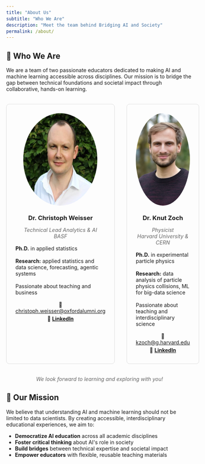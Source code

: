 ```yaml
---
title: "About Us"
subtitle: "Who We Are"
description: "Meet the team behind Bridging AI and Society"
permalink: /about/
---
```


## 👥 Who We Are

We are a team of two passionate educators dedicated to making AI and machine learning accessible across disciplines. Our mission is to bridge the gap between technical foundations and societal impact through collaborative, hands-on learning.

<div class="author-grid" style="display: grid; grid-template-columns: 1fr 1fr; gap: 2rem; margin: 2rem 0;">

<div class="author-profile" style="text-align: center; padding: 1.5rem; border: 1px solid #ddd; border-radius: 8px;">
  <div class="author-avatar" style="margin-bottom: 1rem;">
    <img src="../assets/img/headshot-christoph2_resized.jpg" alt="Dr. Christoph Weisser" style="width: 200px; height: 250px; border-radius: 50%; object-fit: cover; margin: 0 auto; display: block;">
  </div>
  
  <h3 style="margin-bottom: 0.5rem;">Dr. Christoph Weisser</h3>
  <p style="font-style: italic; margin-bottom: 1rem; color: #666;">
    Technical Lead Analytics & AI<br>
    BASF
  </p>
  
  <div style="text-align: left; margin-bottom: 1rem;">
    <strong>Ph.D.</strong> in applied statistics<br><br>
    <strong>Research:</strong> applied statistics and data science, forecasting, agentic systems<br><br>
    Passionate about teaching and business 
  </div>
  
  <div style="margin-top: 1rem;">
    <p style="margin: 0.25rem 0;">
      📧 <a href="mailto:christoph.weisser@oxfordalumni.org">christoph.weisser@oxfordalumni.org</a>
    </p>
    <p style="margin: 0.25rem 0;">
      💼 <a href="https://linkedin.com/in/christophweisser" target="_blank"><strong>LinkedIn</strong></a>
    </p>
  </div>
</div>

<div class="author-profile" style="text-align: center; padding: 1.5rem; border: 1px solid #ddd; border-radius: 8px;">
  <div class="author-avatar" style="margin-bottom: 1rem;">
    <img src="../assets/img/headshot-knut.jpg" alt="Dr. Knut Zoch" style="width: 200px; height: 250px; border-radius: 50%; object-fit: cover; margin: 0 auto; display: block;">
  </div>
  
  <h3 style="margin-bottom: 0.5rem;">Dr. Knut Zoch</h3>
  <p style="font-style: italic; margin-bottom: 1rem; color: #666;">
    Physicist<br>
    Harvard University & CERN
  </p>
  
  <div style="text-align: left; margin-bottom: 1rem;">
    <strong>Ph.D.</strong> in experimental particle physics<br><br>
    <strong>Research:</strong> data analysis of particle physics collisions, ML for big-data science<br><br>
    Passionate about teaching and interdisciplinary science
  </div>
  
  <div style="margin-top: 1rem;">
    <p style="margin: 0.25rem 0;">
      📧 <a href="mailto:kzoch@g.harvard.edu">kzoch@g.harvard.edu</a>
    </p>
    <p style="margin: 0.25rem 0;">
      💼 <a href="https://linkedin.com/in/knutzk" target="_blank"><strong>LinkedIn</strong></a>
    </p>
  </div>
</div>

</div>

<div style="text-align: center; margin-top: 2rem; font-style: italic; color: #666;">
  We look forward to learning and exploring with you!
</div>

## 🎯 Our Mission

We believe that understanding AI and machine learning should not be limited to data scientists. By creating accessible, interdisciplinary educational experiences, we aim to:

- **Democratize AI education** across all academic disciplines
- **Foster critical thinking** about AI's role in society
- **Build bridges** between technical expertise and societal impact
- **Empower educators** with flexible, reusable teaching materials
